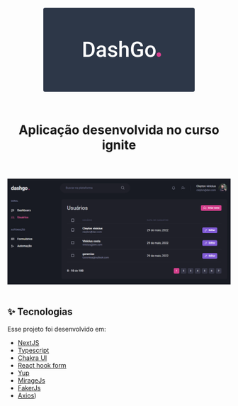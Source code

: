 <h1 align="center"> 
    <br />
    <img alt="DashGo App" src="dashgo.png" />
    <br>
    <br>
    <p>
       Aplicação desenvolvida no curso ignite
    </p>
</h1>

  <br>

![App Screenshot](dash_screen.png)
<br>
<br>

## ✨ Tecnologias

Esse projeto foi desenvolvido em:

- [NextJS](https://nextjs.org/)
- [Typescript](https://www.typescriptlang.org)
- [Chakra UI](https://chakra-ui.com/)
- [React hook form](https://react-hook-form.com/)
- [Yup](https://github.com/jquense/yup)
- [MirageJs](https://miragejs.com/)
- [FakerJs](https://fakerjs.dev/)
- [Axios](https://axios-http.com/))
